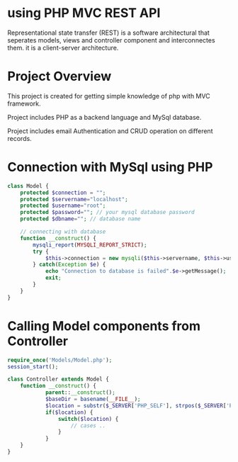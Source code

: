 # using PHP MVC REST API

Representational state transfer (REST) is a software architectural that seperates models, views and controller component and interconnectes them. it is a client-server architecture.

# Project Overview

This project is created for getting simple knowledge of php with MVC framework.

Project includes PHP as a backend language and MySql database.

Project includes email Authentication and CRUD operation on different records.

# Connection with MySql using PHP

```php
class Model {
    protected $connection = "";
    protected $servername="localhost";
    protected $username="root";
    protected $password=""; // your mysql database password
    protected $dbname=""; // database name

    // connecting with database
    function __construct() {
        mysqli_report(MYSQLI_REPORT_STRICT);
        try {
            $this->connection = new mysqli($this->servername, $this->username, $this->password, $this->dbname);
        } catch(Exception $e) {
            echo "Connection to database is failed".$e->getMessage();
            exit;
        }
    }
}
```

# Calling Model components from Controller

```php
require_once('Models/Model.php');
session_start();

class Controller extends Model {
    function __construct() {
            parent::__construct();
            $baseDir = basename(__FILE__); 
            $location = substr($_SERVER['PHP_SELF'], strpos($_SERVER['PHP_SELF'], $baseDir) + strlen($baseDir));
            if($location) {
                switch($location) {
                    // cases ..
                }
            }
    }
}
```
